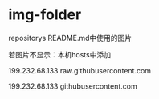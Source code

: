 # img-folder
repositorys README.md中使用的图片

若图片不显示：本机hosts中添加

199.232.68.133 raw.githubusercontent.com

199.232.68.133 githubusercontent.com
